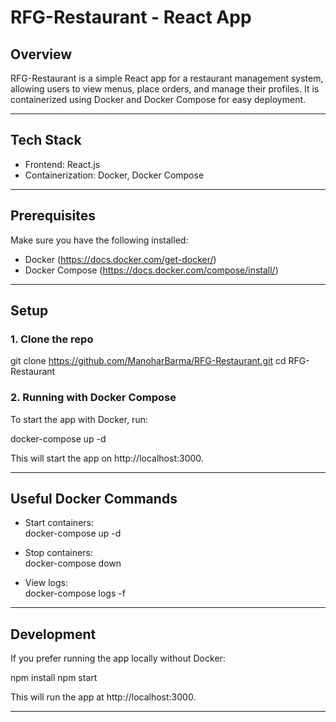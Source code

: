 # RFG-Restaurant - React App

## Overview

RFG-Restaurant is a simple React app for a restaurant management system, allowing users to view menus, place orders, and manage their profiles. It is containerized using Docker and Docker Compose for easy deployment.

---

## Tech Stack

- Frontend: React.js
- Containerization: Docker, Docker Compose

---

## Prerequisites

Make sure you have the following installed:

- Docker (https://docs.docker.com/get-docker/)
- Docker Compose (https://docs.docker.com/compose/install/)

---

## Setup

### 1. Clone the repo

git clone https://github.com/ManoharBarma/RFG-Restaurant.git
cd RFG-Restaurant

### 2. Running with Docker Compose

To start the app with Docker, run:

docker-compose up -d

This will start the app on http://localhost:3000.

---

## Useful Docker Commands

- Start containers:  
  docker-compose up -d

- Stop containers:  
  docker-compose down

- View logs:  
  docker-compose logs -f

---

## Development

If you prefer running the app locally without Docker:

npm install
npm start

This will run the app at http://localhost:3000.

---
